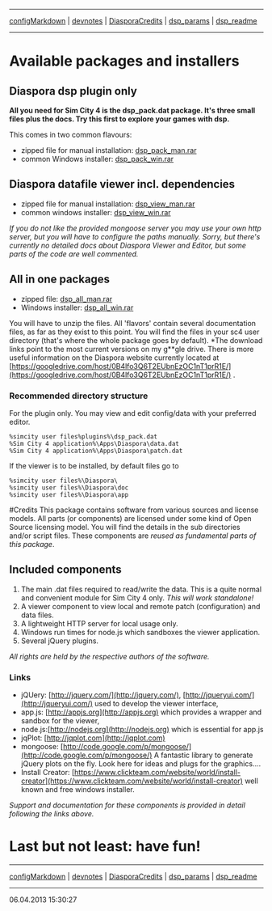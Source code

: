 ----------
  
[configMarkdown](configMarkdown.html) | [devnotes](devnotes.html) | [DiasporaCredits](DiasporaCredits.html) | [dsp_params](dsp_params.html)	| [dsp_readme](dsp_readme.html) 

-----------

# Available packages and installers
## Diaspora dsp plugin only 
**All you need for Sim City 4 is the dsp_pack.dat package. It's three small files plus the docs. Try this first to explore your games with dsp.** 

This comes in two common flavours:

- zipped file for manual installation: [dsp_pack_man.rar](https://googledrive.com/host/0B4lfo3Q6T2EUbnEzOC1nT1prR1E/setup/dsp_pack_man.rar "dsp_pack_man.rar")
- common Windows installer: [dsp_pack_win.rar](https://googledrive.com/host/0B4lfo3Q6T2EUbnEzOC1nT1prR1E/setup/dsp_pack_win.rar "dsp_pack_win.rar")

## Diaspora datafile viewer incl. dependencies
- zipped file for manual installation: [dsp_view_man.rar](https://googledrive.com/host/0B4lfo3Q6T2EUbnEzOC1nT1prR1E/setup/dsp_view_man.rar "dsp_view_man.rar")
- common windows installer: [dsp_view_win.rar](setup/dsp_view_win.rar "je")

*If you do not like the provided mongoose server you may use your own http server, but you will have to configure the paths manually. Sorry, but there's currently no detailed docs about Diaspora Viewer and Editor, but some parts of the code are well commented.*

## All in one packages

- zipped file: [dsp_all_man.rar](https://googledrive.com/host/0B4lfo3Q6T2EUbnEzOC1nT1prR1E/setup/dsp_all_man.rar "dsp_all_man.rar")
- Windows installer: [dsp_all_win.rar](https://googledrive.com/host/0B4lfo3Q6T2EUbnEzOC1nT1prR1E/setup/dsp_all_win.rar "dsp_all_win.rar")

You will have to unzip the files. All 'flavors' contain several documentation files, as far as they exist to this point. You will find the files in your sc4 user directory (that's where the whole package goes by default).
*The download links point to the most current versions on my g**gle drive. There is more useful information on the Diaspora website currently located at [https://googledrive.com/host/0B4lfo3Q6T2EUbnEzOC1nT1prR1E/](https://googledrive.com/host/0B4lfo3Q6T2EUbnEzOC1nT1prR1E/) .

### Recommended directory structure
For the plugin only. You may view and edit config/data with your preferred editor.

    %simcity user files%plugins%\dsp_pack.dat
    %Sim City 4 application%\Apps\Diaspora\data.dat
    %Sim City 4 application%\Apps\Diaspora\patch.dat

If the viewer is to be installed, by default files go to 

    %simcity user files%\Diaspora\
    %simcity user files%\Diaspora\doc
    %simcity user files%\Diaspora\app

#Credits
This package contains software from various sources and license models. All parts (or components) are licensed under some kind of Open Source licensing model. You will find the details in the sub directories and/or script files. These components are *reused as fundamental parts of this package*. 

## Included components
 1. The main .dat files required to read/write the data. This is a quite normal and convenient module for Sim City 4 only. *This will work standalone!*
 2. A viewer component to view local and remote patch (configuration) and data files. 
 3. A lightweight HTTP server for local usage only.
 4. Windows run times for node.js which sandboxes the viewer application.
 5. Several jQuery plugins.
 
*All rights are held by the respective authors of the software.*
 
### Links
- jQUery: [http://jquery.com/](http://jquery.com/), [http://jqueryui.com/](http://jqueryui.com/) used to develop the viewer interface,
- app.js: [http://appjs.org](http://appjs.org) which provides a wrapper and sandbox for the viewer,
- node.js:[http://nodejs.org](http://nodejs.org) which is essential for app.js 
- jqPlot: [http://jqplot.com](http://jqplot.com)
- mongoose: [http://code.google.com/p/mongoose/](http://code.google.com/p/mongoose/) A fantastic library to generate jQuery plots on the fly. Look here for ideas and plugs for the graphics....
- Install Creator: [https://www.clickteam.com/website/world/install-creator](https://www.clickteam.com/website/world/install-creator) well known and free windows installer.


*Support and documentation for these components is provided in detail following the links above.*

# Last but not least: have fun!

----------
  
[configMarkdown](configMarkdown.html) | [devnotes](devnotes.html) | [DiasporaCredits](DiasporaCredits.html) | [dsp_params](dsp_params.html)	| [dsp_readme](dsp_readme.html) 

-----------
06.04.2013 15:30:27
